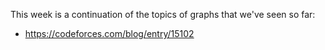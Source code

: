 This week is a continuation of the topics of graphs that we've seen so far:

- https://codeforces.com/blog/entry/15102

